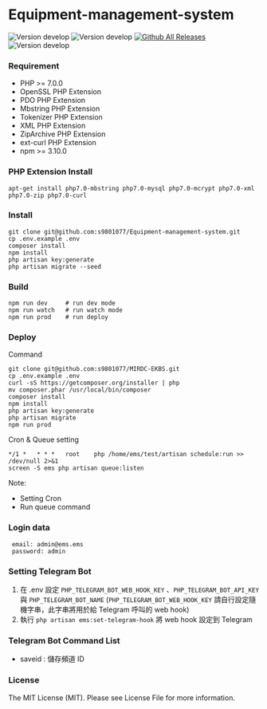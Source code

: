 # Equipment-management-system
![Version develop](https://img.shields.io/badge/Laravel-5.5-orange.svg)
![Version develop](https://img.shields.io/badge/version-develop-yellow.svg)
[![Github All Releases](https://img.shields.io/github/downloads/atom/atom/total.svg)](https://github.com/s9801077/Equipment-management-system)
![Version develop](https://img.shields.io/badge/license-MIT-green.svg)

### Requirement
* PHP >= 7.0.0
* OpenSSL PHP Extension
* PDO PHP Extension
* Mbstring PHP Extension
* Tokenizer PHP Extension
* XML PHP Extension
* ZipArchive PHP Extension
* ext-curl PHP Extension
* npm >= 3.10.0

### PHP Extension Install
```
apt-get install php7.0-mbstring php7.0-mysql php7.0-mcrypt php7.0-xml php7.0-zip php7.0-curl
```

### Install
```
git clone git@github.com:s9801077/Equipment-management-system.git
cp .env.example .env
composer install
npm install
php artisan key:generate
php artisan migrate --seed
```

### Build
```
npm run dev     # run dev mode
npm run watch   # run watch mode
npm run prod    # run deploy
```

### Deploy
Command
```
git clone git@github.com:s9801077/MIRDC-EKBS.git
cp .env.example .env
curl -sS https://getcomposer.org/installer | php
mv composer.phar /usr/local/bin/composer
composer install
npm install
php artisan key:generate
php artisan migrate
npm run prod 
```

Cron & Queue setting
```
*/1 * 	* * *   root    php /home/ems/test/artisan schedule:run >> /dev/null 2>&1
screen -S ems php artisan queue:listen
```

Note:
* Setting Cron
* Run queue command


### Login data
```
 email: admin@ems.ems
 password: admin
```

### Setting Telegram Bot
1. 在 .env 設定 `PHP_TELEGRAM_BOT_WEB_HOOK_KEY` 、`PHP_TELEGRAM_BOT_API_KEY` 與 `PHP_TELEGRAM_BOT_NAME` (`PHP_TELEGRAM_BOT_WEB_HOOK_KEY` 請自行設定隨機字串，此字串將用於給 Telegram 呼叫的 web hook)
2. 執行 `php artisan ems:set-telegram-hook` 將 web hook 設定到 Telegram


### Telegram Bot Command List
- saveid : 儲存頻道 ID

### License
The MIT License (MIT). Please see License File for more information.


